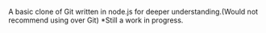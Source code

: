 A basic clone of Git written in node.js for deeper understanding.(Would not recommend using over Git) 
*Still a work in progress.
